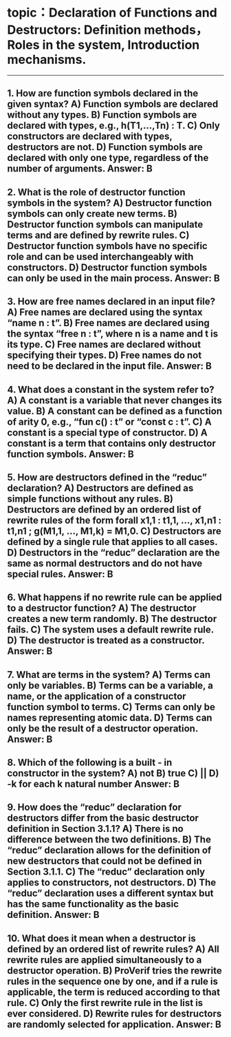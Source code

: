 # topic：Declaration of Functions and Destructors: Definition methods，Roles in the system, Introduction mechanisms.

---
**1. How are function symbols declared in the given syntax?**
A) Function symbols are declared without any types.
B) Function symbols are declared with types, e.g., h(T1,...,Tn) : T.
C) Only constructors are declared with types, destructors are not.
D) Function symbols are declared with only one type, regardless of the number of arguments.
**Answer:** B
---
**2. What is the role of destructor function symbols in the system?**
A) Destructor function symbols can only create new terms.
B) Destructor function symbols can manipulate terms and are defined by rewrite rules.
C) Destructor function symbols have no specific role and can be used interchangeably with constructors.
D) Destructor function symbols can only be used in the main process.
**Answer:** B
---
**3. How are free names declared in an input file?**
A) Free names are declared using the syntax “name n : t”.
B) Free names are declared using the syntax “free n : t”, where n is a name and t is its type.
C) Free names are declared without specifying their types.
D) Free names do not need to be declared in the input file.
**Answer:** B
---
**4. What does a constant in the system refer to?**
A) A constant is a variable that never changes its value.
B) A constant can be defined as a function of arity 0, e.g., “fun c() : t” or “const c : t”.
C) A constant is a special type of constructor.
D) A constant is a term that contains only destructor function symbols.
**Answer:** B
---
**5. How are destructors defined in the “reduc” declaration?**
A) Destructors are defined as simple functions without any rules.
B) Destructors are defined by an ordered list of rewrite rules of the form forall x1,1 : t1,1, ..., x1,n1 : t1,n1 ; g(M1,1, ..., M1,k) = M1,0.
C) Destructors are defined by a single rule that applies to all cases.
D) Destructors in the “reduc” declaration are the same as normal destructors and do not have special rules.
**Answer:** B
---
**6. What happens if no rewrite rule can be applied to a destructor function?**
A) The destructor creates a new term randomly.
B) The destructor fails.
C) The system uses a default rewrite rule.
D) The destructor is treated as a constructor.
**Answer:** B
---
**7. What are terms in the system?**
A) Terms can only be variables.
B) Terms can be a variable, a name, or the application of a constructor function symbol to terms.
C) Terms can only be names representing atomic data.
D) Terms can only be the result of a destructor operation.
**Answer:** B
---
**8. Which of the following is a built - in constructor in the system?**
A) not
B) true
C) ||
D) -k for each k natural number
**Answer:** B
---
**9. How does the “reduc” declaration for destructors differ from the basic destructor definition in Section 3.1.1?**
A) There is no difference between the two definitions.
B) The “reduc” declaration allows for the definition of new destructors that could not be defined in Section 3.1.1.
C) The “reduc” declaration only applies to constructors, not destructors.
D) The “reduc” declaration uses a different syntax but has the same functionality as the basic definition.
**Answer:** B
---
**10. What does it mean when a destructor is defined by an ordered list of rewrite rules?**
A) All rewrite rules are applied simultaneously to a destructor operation.
B) ProVerif tries the rewrite rules in the sequence one by one, and if a rule is applicable, the term is reduced according to that rule.
C) Only the first rewrite rule in the list is ever considered.
D) Rewrite rules for destructors are randomly selected for application.
**Answer:** B
---